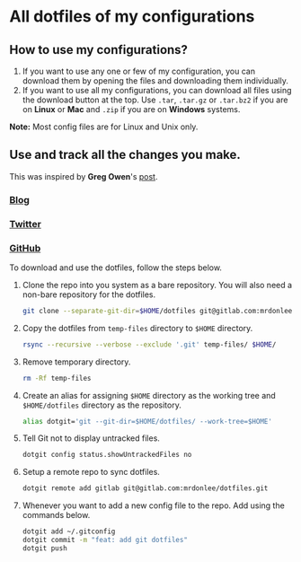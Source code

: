 # All dotfiles of my configurations

## How to use my configurations?

1. If you want to use any one or few of my configuration, you can download them by opening the files and downloading them individually.
2. If you want to use all my configurations, you can download all files using the download button at the top. Use `.tar`, `.tar.gz` or `.tar.bz2` if you are on **Linux** or **Mac** and `.zip` if you are on **Windows** systems.

**Note:** Most config files are for Linux and Unix only.

## Use and track all the changes you make.

This was inspired by **Greg Owen**'s [post](https://stegosaurusdormant.com/bare-git-repo/).
### <i class="fas fa-globe"></i>[Blog](https://stegosaurusdormant.com/)
### <i class="fab fa-twitter"></i>[Twitter](https://twitter.com/GregoryGOwen)
### <i class="fab fa-github"></i>[GitHub](https://github.com/GregOwen)

To download and use the dotfiles, follow the steps below.

1. Clone the repo into you system as a bare repository. You will also need a non-bare repository for the dotfiles.
    ```bash
    git clone --separate-git-dir=$HOME/dotfiles git@gitlab.com:mrdonlee/dotfiles.git temp-files
    ```
2. Copy the dotfiles from `temp-files` directory to `$HOME` directory.
    ```bash
    rsync --recursive --verbose --exclude '.git' temp-files/ $HOME/
    ```
3. Remove temporary directory.
    ```bash
    rm -Rf temp-files
    ```
4. Create an alias for assigning `$HOME` directory as the working tree and `$HOME/dotfiles` directory as the repository.
    ```bash
    alias dotgit='git --git-dir=$HOME/dotfiles/ --work-tree=$HOME'
    ```
5. Tell Git not to display untracked files.
    ```bash
    dotgit config status.showUntrackedFiles no
    ```
6. Setup a remote repo to sync dotfiles.
    ```bash
    dotgit remote add gitlab git@gitlab.com:mrdonlee/dotfiles.git
    ```
7. Whenever you want to add a new config file to the repo. Add using the commands below.
    ```bash
    dotgit add ~/.gitconfig
    dotgit commit -m "feat: add git dotfiles"
    dotgit push
    ```
